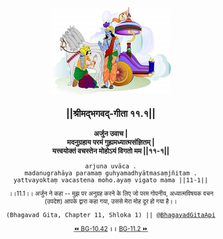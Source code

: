 <center><img src="../../asset/BG.png" alt="#API #bhagavadgitaapi #slok #nodejs #js #api #gitaapi #krishna #hinduism #vedic #ISKCON #shreemadbhagavadgita #technology"/>
<h2>||श्रीमद्‍भगवद्‍-गीता ११.१||</h2>
<h3>अर्जुन उवाच |<br/>मदनुग्रहाय परमं गुह्यमध्यात्मसंज्ञितम् |<br/>यत्त्वयोक्तं वचस्तेन मोहोऽयं विगतो मम ||११-१||</h3>
<pre>arjuna uvāca .<br/>madanugrahāya paramaṃ guhyamadhyātmasaṃjñitam .<br/>yattvayoktaṃ vacastena moho.ayaṃ vigato mama ||11-1||</pre>
<p>।।11.1।। अर्जुन ने कहा -- मुझ पर अनुग्रह करने के लिए जो परम गोपनीय, अध्यात्मविषयक वचन (उपदेश) आपके द्वारा कहा गया, उससे मेरा मोह दूर हो गया है।।</p>
<pre>(Bhagavad Gita, Chapter 11, Shloka 1) || <a href="https://twitter.com/bhagavadgitaapi">@BhagavadGitaApi</a></pre><a href="../../10/42">⏪  BG-10.42</a><b>        ।।        </b><a href="../../11/2">BG-11.2  ⏩</a></center></center>